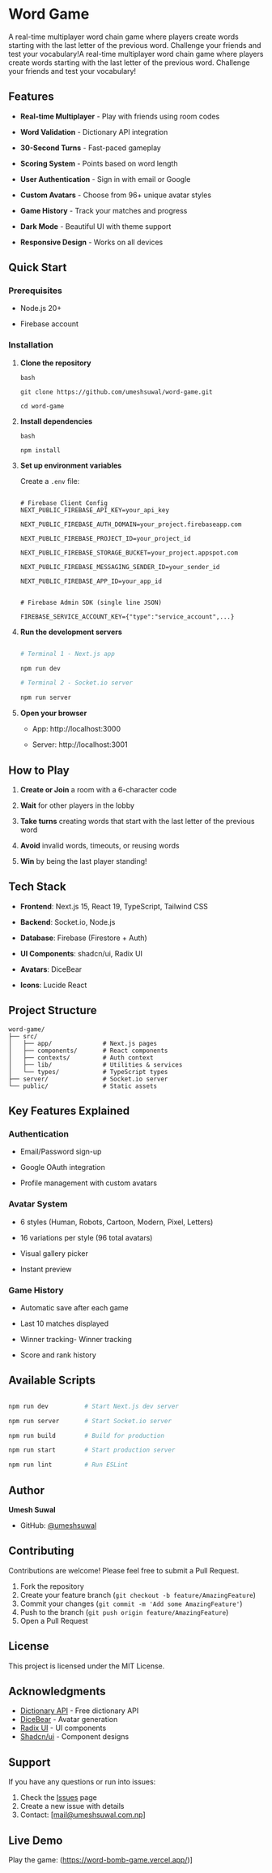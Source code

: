 # Word Game



A real-time multiplayer word chain game where players create words starting with the last letter of the previous word. Challenge your friends and test your vocabulary!A real-time multiplayer word chain game where players create words starting with the last letter of the previous word. Challenge your friends and test your vocabulary!



## Features



- **Real-time Multiplayer** - Play with friends using room codes

- **Word Validation** - Dictionary API integration

- **30-Second Turns** - Fast-paced gameplay

- **Scoring System** - Points based on word length

- **User Authentication** - Sign in with email or Google

- **Custom Avatars** - Choose from 96+ unique avatar styles

- **Game History** - Track your matches and progress

- **Dark Mode** - Beautiful UI with theme support

- **Responsive Design** - Works on all devices



## Quick Start



### Prerequisites

- Node.js 20+

- Firebase account



### Installation



1. **Clone the repository**

   ```
   bash

   git clone https://github.com/umeshsuwal/word-game.git 

   cd word-game

   ``` 



2. **Install dependencies**

   ```
   bash

   npm install  
   ```



3. **Set up environment variables**

   Create a `.env` file:

   ```env

   # Firebase Client Config 
   NEXT_PUBLIC_FIREBASE_API_KEY=your_api_key   

   NEXT_PUBLIC_FIREBASE_AUTH_DOMAIN=your_project.firebaseapp.com   

   NEXT_PUBLIC_FIREBASE_PROJECT_ID=your_project_id

   NEXT_PUBLIC_FIREBASE_STORAGE_BUCKET=your_project.appspot.com   

   NEXT_PUBLIC_FIREBASE_MESSAGING_SENDER_ID=your_sender_id   

   NEXT_PUBLIC_FIREBASE_APP_ID=your_app_id   


   # Firebase Admin SDK (single line JSON) 

   FIREBASE_SERVICE_ACCOUNT_KEY={"type":"service_account",...}

   ``` 


4. **Run the development servers**

   ```bash

   # Terminal 1 - Next.js app

   npm run dev

   # Terminal 2 - Socket.io server   

   npm run server  

   ```   

5. **Open your browser**
   - App: http://localhost:3000  

   - Server: http://localhost:3001  



## How to Play

1. **Create or Join** a room with a 6-character code

2. **Wait** for other players in the lobby

3. **Take turns** creating words that start with the last letter of the previous word

4. **Avoid** invalid words, timeouts, or reusing words

5. **Win** by being the last player standing!


## Tech Stack

- **Frontend**: Next.js 15, React 19, TypeScript, Tailwind CSS

- **Backend**: Socket.io, Node.js

- **Database**: Firebase (Firestore + Auth)

- **UI Components**: shadcn/ui, Radix UI

- **Avatars**: DiceBear

- **Icons**: Lucide React



## Project Structure

```
word-game/
├── src/
│   ├── app/              # Next.js pages
│   ├── components/       # React components
│   ├── contexts/         # Auth context
│   ├── lib/              # Utilities & services
│   └── types/            # TypeScript types
├── server/               # Socket.io server
└── public/               # Static assets
```



## Key Features Explained

### Authentication

- Email/Password sign-up

- Google OAuth integration

- Profile management with custom avatars

### Avatar System

- 6 styles (Human, Robots, Cartoon, Modern, Pixel, Letters)

- 16 variations per style (96 total avatars)

- Visual gallery picker

- Instant preview

### Game History
- Automatic save after each game

- Last 10 matches displayed

- Winner tracking- Winner tracking

- Score and rank history

## Available Scripts

```bash

npm run dev          # Start Next.js dev server

npm run server       # Start Socket.io server

npm run build        # Build for production

npm run start        # Start production server

npm run lint         # Run ESLint

```

## Author

**Umesh Suwal**

- GitHub: [@umeshsuwal](https://github.com/umeshsuwal)

## Contributing

Contributions are welcome! Please feel free to submit a Pull Request.

1. Fork the repository
2. Create your feature branch (`git checkout -b feature/AmazingFeature`)
3. Commit your changes (`git commit -m 'Add some AmazingFeature'`)
4. Push to the branch (`git push origin feature/AmazingFeature`)
5. Open a Pull Request

## License

This project is licensed under the MIT License.

## Acknowledgments

- [Dictionary API](https://dictionaryapi.dev/) - Free dictionary API
- [DiceBear](https://dicebear.com/) - Avatar generation
- [Radix UI](https://radix-ui.com/) - UI components
- [Shadcn/ui](https://ui.shadcn.com/) - Component designs

## Support

If you have any questions or run into issues:

1. Check the [Issues](https://github.com/umeshsuwal/word-game/issues) page
2. Create a new issue with details
3. Contact: [mail@umeshsuwal.com.np]

## Live Demo

Play the game: (https://word-bomb-game.vercel.app/)]

